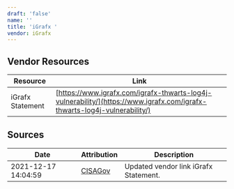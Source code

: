 ```yaml
---
draft: 'false'
name: ''
title: 'iGrafx '
vendor: iGrafx
---
```


## Vendor Resources
| Resource | Link |
| --- | --- |
| iGrafx Statement | [https://www.igrafx.com/igrafx-thwarts-log4j-vulnerability/](https://www.igrafx.com/igrafx-thwarts-log4j-vulnerability/) |



## Sources
| Date | Attribution | Description |
| --- | --- | --- |
| 2021-12-17 14:04:59 | [CISAGov](https://raw.githubusercontent.com/cisagov/log4j-affected-db/develop/README.md) | Updated vendor link iGrafx Statement.  |
